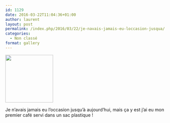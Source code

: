```yaml
---
id: 1129
date: 2016-03-22T11:04:36+01:00
author: laurent
layout: post
permalink: /index.php/2016/03/22/je-navais-jamais-eu-loccasion-jusqua/
categories:
  - Non classé
format: gallery
---
```

  <div class='gallery-icon landscape'>
    <a href='https://wp.ghirardotti.fr/index.php/2016/03/22/je-navais-jamais-eu-loccasion-jusqua/attachment/1130/'><img width="150" height="150" src="/wp-content/uploads/2016/03/tumblr_o4ftfpOoS91uuvt0bo1_1280-150x150.jpg" class="attachment-thumbnail size-thumbnail" alt="" srcset="/wp-content/uploads/2016/03/tumblr_o4ftfpOoS91uuvt0bo1_1280-150x150.jpg 150w, /wp-content/uploads/2016/03/tumblr_o4ftfpOoS91uuvt0bo1_1280-300x300.jpg 300w, /wp-content/uploads/2016/03/tumblr_o4ftfpOoS91uuvt0bo1_1280-1024x1024.jpg 1024w, /wp-content/uploads/2016/03/tumblr_o4ftfpOoS91uuvt0bo1_1280-768x768.jpg 768w, /wp-content/uploads/2016/03/tumblr_o4ftfpOoS91uuvt0bo1_1280-1200x1200.jpg 1200w, /wp-content/uploads/2016/03/tumblr_o4ftfpOoS91uuvt0bo1_1280.jpg 1280w" sizes="(max-width: 150px) 100vw, 150px" /></a>
  </div>
</div>

Je n&rsquo;avais jamais eu l&rsquo;occasion jusqu&rsquo;à aujourd&rsquo;hui, mais ça y est j&rsquo;ai eu mon premier café servi dans un sac plastique !